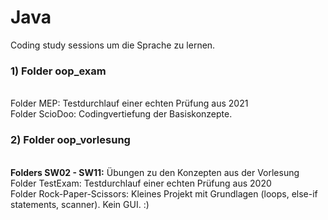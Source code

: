 # Java
<p> Coding study sessions um die Sprache zu lernen. </p>

<h3> 1) Folder oop_exam </h3><br>
   Folder MEP: Testdurchlauf einer echten Prüfung aus 2021<br>
   Folder ScioDoo: Codingvertiefung der Basiskonzepte.<br>

<h3> 2) Folder oop_vorlesung </h3><br>
   <strong>Folders SW02 - SW11:</strong> Übungen zu den Konzepten aus der Vorlesung<br>
   Folder TestExam: Testdurchlauf einer echten Prüfung aus 2020<br>
   Folder Rock-Paper-Scissors: Kleines Projekt mit Grundlagen (loops, else-if statements, scanner). Kein GUI. :)<br>
   
